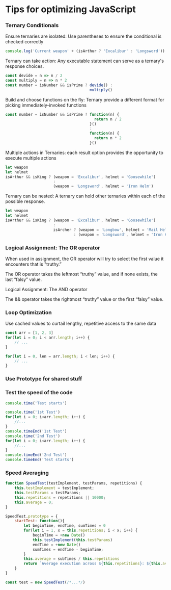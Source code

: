 # Tips for optimizing JavaScript

### Ternary Conditionals

Ensure ternaries are isolated: Use parentheses to ensure the conditional is checked correctly

```javascript
console.log('Current weapon' + (isArthur ? 'Excalibur' : 'Longsword'))
```

Ternary can take action: Any executable statement can serve as a ternary's response choices.

```javascript
const devide = n => n / 2
const multiply = n => n * 2
const number = isNumber && isPrime ? devide() :
                                     multiply()
```

Build and choose functions on the fly: Ternary provide a different format for picking immediately-invoked functions

```javascript
const number = isNumber && isPrime ? function(n) {
                                       return n / 2
                                     }()
                                     :
                                     function(n) {
                                       return n * 2
                                     }()
```

Multiple actions in Ternaries: each result option provides the opportunity to execute multiple actions

```javascript
let weapon
let helmet
isArthur && isKing ? (weapon = 'Excalibur', helmet = 'Goosewhile')
                     :
                     (weapon = 'Longsword', helmet = 'Iron Helm')
```

Ternary can be nested: A ternary can hold other ternaries within each of the possible response.

```javascript
let weapon
let helmet
isArthur && isKing ? (weapon = 'Excalibur', helmet = 'Goosewhile')
                     :
                     isArcher ? (weapon = 'Longbow', helmet = 'Mail Helm')
                              : (weapon = 'Longsword', helmet = 'Iron Helm')
```

### Logical Assignment: The OR operator

When used in assignment, the OR operator will try to select the first value it encounters that is "truthy.”

The OR operator takes the leftmost “truthy” value, and if none exists, the last “falsy” value.

Logical Assignment: The AND operator

The && operator takes the rightmost “truthy” value or the first “falsy” value.

### Loop Optimization

Use cached values to curtail lengthy, repetitive access to the same data

```javascript
const arr = [1, 2, 3]
for(let i = 0; i < arr.length; i++) {
    // ...
}

for(let i = 0, len = arr.length; i < len; i++) {
    // ...
}
```

### Use Prototype for shared stuff

### Test the speed of the code

```javascript
console.time('Test starts')

console.time('1st Test')
for(let i = 0; i<arr.length; i++) {
    //...
}
console.timeEnd('1st Test')
console.time('2nd Test')
for(let i = 0; i<arr.length; i++) {
    //...
}
console.timeEnd('2nd Test')
console.timeEnd('Test starts')
```

### Speed Averaging

```javascript
function SpeedTest(testImplement, testParams, repetitions) {
    this.testImplement = testImplement;
    this.testParams = testParams;
    this.repetitions = repetitions || 10000;
    this.average = 0;
}

SpeedTest.prototype = {
    startTest: function(){
        let beginTime, endTime, sumTimes = 0
        for(let i = 1, x = this.repetitions; i < x; i++) {
            beginTime = +new Date()
            this.testImplement(this.testParams)
            endTime = +new Date()
            sumTimes = endTime - beginTime;
        }
        this.average = subTimes / this.repetitions
        return `Average execution across ${this.repetitions}: ${this.average}`
    }
}

const test = new SpeedTest(/*...*/)
```


